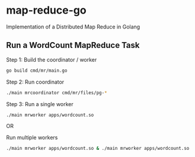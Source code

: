 # map-reduce-go
Implementation of a Distributed Map Reduce in Golang

## Run a WordCount MapReduce Task

Step 1: Build the coordinator / worker

```zsh
go build cmd/mr/main.go 
```

Step 2: Run coordinator

```zsh
./main mrcoordinator cmd/mr/files/pg-*
```

Step 3: Run a single worker

```zsh
./main mrworker apps/wordcount.so
```

OR

Run multiple workers


```zsh
./main mrworker apps/wordcount.so & ./main mrworker apps/wordcount.so
```